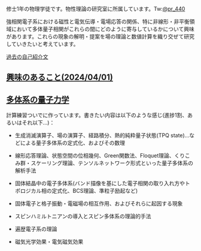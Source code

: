 修士1年の物理学徒です。物性理論の研究室に所属しています。Tw:[@pr_440](http://twitter.com/pr_440)

強相関電子系における磁性と電気伝導・電場応答の関係、特に非線形・非平衡領域において多体量子相関がこれらの間にどのように寄与しているかについて興味があります。これらの現象の解明・提案を場の理論と数値計算を織り交ぜて研究していきたいと考えています。

[過去の自己紹介文](https://pr440.github.io/log.htm)

## [興味のあること(2024/04/01)](https://pr440.github.io/interest20240401.html)

## [多体系の量子力学](https://pr440.github.io/manybody-qm/)
計算練習ついでに作っています。書きたい内容は以下のような感じ(進捗1割、あるいはそれ以下…)：

* 生成消滅演算子、場の演算子、経路積分、熱的純粋量子状態(TPQ state)…などによる量子多体系の定式化、およびその数理

* 線形応答理論、状態空間の位相幾何、Green関数法、Floquet理論、くりこみ群・スケーリング理論、テンソルネットワーク形式といった量子多体系の解析手法

* 固体結晶中の電子多体系(バンド描像を基にした電子相関の取り入れ方やトポロジカル相の定式化、BCS理論、準粒子励起など)

* 固体電子と格子振動・電磁場の相互作用、およびそれらに起因する現象

* スピンハミルトニアンの導入とスピン多体系の理論的手法

* 遍歴電子系の理論

* 磁気光学効果・電気磁気効果
